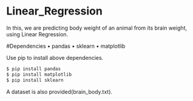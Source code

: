 # Linear_Regression

In this, we are predicting body weight of an animal from its brain weight, using Linear Regression.

#Dependencies
•	pandas
•	sklearn
•	matplotlib 

Use pip to install above dependencies.
```sh
$ pip install pandas
$ pip install matplotlib
$ pip install sklearn
```
A dataset is also provided(brain_body.txt).
